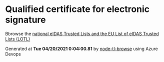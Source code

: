 # Qualified certificate for electronic signature 
 Bbrowse the [national eIDAS Trusted Lists and the EU List of eIDAS Trusted Lists (LOTL)](https://webgate.ec.europa.eu/tl-browser/#/) 
 
 
Generated at **Tue 04/20/2021  0:04:00.81** by [node-tl-browse](https://github.com/ymedlop/node-tl-browser) using Azure Devops 
